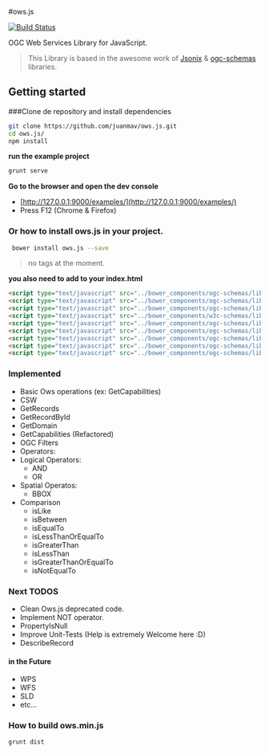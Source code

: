 #ows.js

[![Build Status](https://travis-ci.org/juanmav/ows.js.png?branch=master)](https://travis-ci.org/juanmav/ows.js)

OGC Web Services Library for JavaScript.

> This Library is based in the awesome work of [Jsonix](https://github.com/highsource/jsonix) & [ogc-schemas](https://github.com/highsource/ogc-schemas) libraries.

## Getting started

###Clone de repository and install dependencies

```bash
git clone https://github.com/juanmav/ows.js.git
cd ows.js/
npm install
```

**run the example project**
```bash
grunt serve
```

**Go to the browser and open the dev console**

- [http://127.0.0.1:9000/examples/](http://127.0.0.1:9000/examples/)
- Press F12 (Chrome & Firefox)


### Or how to install ows.js in your project.

```bash
 bower install ows.js --save
```

> no tags at the moment.

**you also need to add to your index.html**

```html
<script type="text/javascript" src="../bower_components/ogc-schemas/lib/OWS_1_0_0.js"></script>
<script type="text/javascript" src="../bower_components/ogc-schemas/lib/DC_1_1.js"></script>
<script type="text/javascript" src="../bower_components/ogc-schemas/lib/DCT.js"></script>
<script type="text/javascript" src="../bower_components/w3c-schemas/lib/XLink_1_0.js"></script>
<script type="text/javascript" src="../bower_components/ogc-schemas/lib/CSW_2_0_2.js"></script>
<script type="text/javascript" src="../bower_components/ogc-schemas/lib/Filter_1_1_0.js"></script>
<script type="text/javascript" src="../bower_components/ogc-schemas/lib/GML_3_1_1.js"></script>
<script type="text/javascript" src="../bower_components/ogc-schemas/lib/SMIL_2_0_Language.js"></script>
<script type="text/javascript" src="../bower_components/ogc-schemas/lib/SMIL_2_0.js"></script>
```


### Implemented

- Basic Ows operations (ex: GetCapabilities)
- CSW
 - GetRecords
 - GetRecordById
 - GetDomain
 - GetCapabilities (Refactored)
- OGC Filters
 - Operators:
  - Logical Operators:
    - AND
    - OR
  - Spatial Operatos:
    - BBOX
  - Comparison
    - isLike
    - isBetween
    - isEqualTo
    - isLessThanOrEqualTo
    - isGreaterThan
    - isLessThan
    - isGreaterThanOrEqualTo
    - isNotEqualTo


### Next TODOS

- Clean Ows.js deprecated code.
- Implement NOT operator.
- PropertyIsNull
- Improve Unit-Tests (Help is extremely Welcome here :D)
- DescribeRecord

#### in the Future

- WPS
- WFS
- SLD
- etc...

### How to build ows.min.js

```bash
grunt dist
```